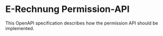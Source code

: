 # E-Rechnung Permission-API

This OpenAPI specification describes how the permission API should be implemented.
